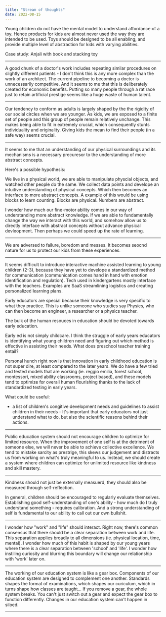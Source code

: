 ```yaml
---
title: "Stream of thoughts"
date: 2022-08-15
---
```


Young children do not have the mental model to understand affordance of a toy. Hence products for kids are almost never used the way they are intended to be used. Toys should be designed to be all enabling, and provide multiple level of abstraction for kids with varying abilities. 

Case study: Anjali with book and stacking toy

---

A good chunk of a doctor's work includes repeating similar procedures on slightly different patients - I don't think this is any more complex than the work of an architect. The current pipeline to becoming a doctor is unnecessarily competitive. And it seems to me that this is deliberately created for economic benefits. Putting so many people through a rat race just to retain artificial prestige seems like a huge waste of human talent. 

--- 

Our tendency to conform as adults is largely shaped by the the rigidity of our social circles when we are younger. As kids, we are exposed to a finite set of people and this group of people remain relatively unchange. This makes being able to fit in extremely crucial, which consequently stunts individuality and originality. Giving kids the mean to find their people (in a safe way) seems crucial. 

---
It seems to me that an understanding of our physical surroundings and its mechanisms is a necessary precuresor to the understanding of more abstract concepts. 

Here's a possible hypothesis:

We live in a physical world, we are able to manipulate physcial objects, and watched other people do the same. We collect data points and develope an intuitive understanding of physical concepts. Which then becomes an interface to more abstract concepts. A example of this would be using blocks to learn counting. Blocks are physical. Numbers are abstract. 

I wonder how much our fine-motor ability comes in our way of understanding more abstract knowledge. If we are able to fundamentally change the way we interact with this world, and somehow allow us to directly interface with abstract concepts without advance physical devleopment. Then perhaps we could speed up the rate of learning.

---

We are adversed to failure, boredom and messes. It becomes seocnd nature for us to protect our kids from these experiences.

---

It seems difficult to introduce interactive machine assisted learning to young children (2-3), because they have yet to develope a standardized method for communication (communication comes hand in hand with emotion identification and regulation). Tech used in kindergartens mostly interface with the teachers. Examples are SaaS streamlining logistics and creating personalized learning plans.

Early educators are special because their knowledge is very specific to what they practice. This is unlike someone who studies say Physics, who can then become an engineer, a researcher or a physics teacher.

The bulk of the human resouces in education should be devoted towards early education. 

Early ed is not simply childcare. I think the struggle of early years educators is identifying what young children need and figuring out which method is effective in assisting their needs. What does preschool teacher training entail?

Personal hunch right now is that innovation in early childhood education is not super dire, at least compared to the later years. We do have a few tried and tested models that are working (ie. reggio emilia, forest school, montessori, mixed ability classrooms, project based), and these models tend to optimize for overall human flourishing thanks to the lack of standardized testing in early years.

What could be useful: 
- a list of children's congitive development needs and guidelines to assist children in their needs - It's important that early educators not just understand what to do, but also the scientific reasons behind their actions.

---

Public education system should not encourage children to optimize for limited resource. When the improvement of one self is at the detriment of someone else, we will never be able to achieve collective excellence. We tend to mistake sarcity as prestrige, this skews our judgement and distracts us from working on what's truly meaningful to us. Instead, we should create a system where children can optimize for unlimited resource like kindness and skill mastery. 

---

Kindness should not just be externally measuerd, they should also be measured through self-reflection.

In general, children should be encouraged to regularly evaluate themselves. Establishing good self-understanding of one's ability - how much do I truly understand something - requires calibration. And a strong understanding of self is fundamental to our ability to call out our own bullshit. 

---
I wonder how "work" and "life" should interact. Right now, there's common consensus that there should be a clear separation between work and life. This separation applies broadly to all dimensions (ie. physical location, time, mental). I wonder how much of this habit is shaped by our young years where there is a clear separation between 'school' and 'life'. I wonder how instiling curiosity and blurring this boundary will change our relationship with 'work' later on.

--- 

The working of our education system is like a gear box. Components of our education system are designed to complement one another. Standards shapes the format of examinations, which shapes our curiculum, which in turns shape how classes are taught... If you remove a gear, the whole system breaks. You can't just switch out a gear and expect the gear box to function differently. Changes in our education system can't happen in siloed. 

---
